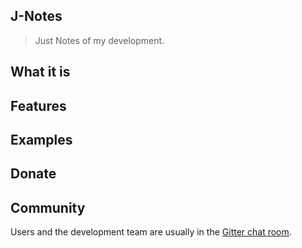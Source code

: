 ## J-Notes

> Just Notes of my development.

## What it is

## Features

## Examples

## Donate


## Community

Users and the development team are usually in the [Gitter chat room](https://gitter.im/J-Notes/Lobby).
